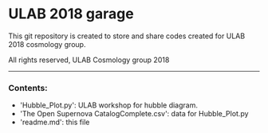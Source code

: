 # ULAB 2018 garage
This git repository is created to store and share codes created for ULAB 2018 cosmology group. 

All rights reserved, ULAB Cosmology group 2018

---------
### Contents:
- 'Hubble_Plot.py': ULAB workshop for hubble diagram.
- 'The Open Supernova CatalogComplete.csv': data for Hubble_Plot.py
- 'readme.md': this file
